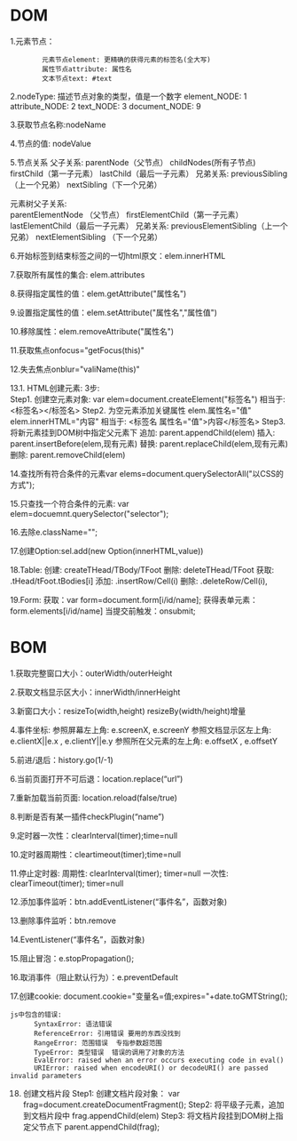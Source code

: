 
# DOM

1.元素节点：

            元素节点element: 更精确的获得元素的标签名(全大写)
            属性节点attribute: 属性名
       	    文本节点text: #text

2.nodeType: 描述节点对象的类型，值是一个数字
			element_NODE: 1
        	attribute_NODE: 2
       	    text_NODE: 3
			document_NODE: 9

3.获取节点名称:nodeName

4.节点的值: nodeValue 

5.节点关系
父子关系: 
parentNode（父节点） 
childNodes(所有子节点)
firstChild（第一子元素）
lastChild（最后一子元素）
兄弟关系: 
previousSibling（上一个兄弟）
nextSibling（下一个兄弟）

元素树父子关系:   
parentElementNode （父节点）
firstElementChild（第一子元素）
lastElementChild（最后一子元素）
兄弟关系:   previousElementSibling（上一个兄弟）
nextElementSibling （下一个兄弟）

6.开始标签到结束标签之间的一切html原文：elem.innerHTML 

7.获取所有属性的集合: elem.attributes

8.获得指定属性的值：elem.getAttribute("属性名") 

9.设置指定属性的值：elem.setAttribute("属性名","属性值") 

10.移除属性：elem.removeAttribute("属性名") 

11.获取焦点onfocus="getFocus(this)" 

12.失去焦点onblur="valiName(this)"

13.1. HTML创建元素: 3步:   
      Step1. 创建空元素对象:
	var elem=document.createElement("标签名")
        相当于: <标签名></标签名>
      Step2. 为空元素添加关键属性
        elem.属性名="值"
        elem.innerHTML="内容"
        相当于: <标签名 属性名="值">内容</标签名>
      Step3. 将新元素挂到DOM树中指定父元素下
        追加: parent.appendChild(elem)
        插入: parent.insertBefore(elem,现有元素)
        替换: parent.replaceChild(elem,现有元素)
删除: parent.removeChild(elem)

14.查找所有符合条件的元素var elems=document.querySelectorAll("以CSS的方式");

15.只查找一个符合条件的元素: var elem=docuemnt.querySelector("selector");

16.去除e.className="";

17.创建Option:sel.add(new Option(innerHTML,value))

18.Table:
     创建: createTHead/TBody/TFoot 
     删除: deleteTHead/TFoot
     获取: .tHead/tFoot.tBodies[i]
     添加: .insertRow/Cell(i)
     删除: .deleteRow/Cell(i),

19.Form:
获取：var form=document.form[i/id/name];
获得表单元素：form.elements[i/id/name]
当提交前触发：onsubmit;

# BOM
1.获取完整窗口大小：outerWidth/outerHeight

2.获取文档显示区大小：innerWidth/innerHeight

3.新窗口大小：resizeTo(width,height)
resizeBy(width/height)增量

4.事件坐标: 
      参照屏幕左上角: e.screenX, e.screenY
      参照文档显示区左上角: e.clientX||e.x , e.clientY||e.y
      参照所在父元素的左上角: e.offsetX , e.offsetY

5.前进/退后：history.go(1/-1)

6.当前页面打开不可后退：location.replace(“url”)

7.重新加载当前页面: location.reload(false/true)

8.判断是否有某一插件checkPlugin(“name”)

9.定时器一次性：clearInterval(timer);time=null

10.定时器周期性：cleartimeout(timer);time=null

11.停止定时器:
      周期性: clearInterval(timer);  timer=null
      一次性: clearTimeout(timer);  timer=null

12.添加事件监听：btn.addEventListener(“事件名”，函数对象)

13.删除事件监听：btn.remove

14.EventListener(“事件名”，函数对象)

15.阻止冒泡：e.stopPropagation();

16.取消事件（阻止默认行为）：e.preventDefault

17.创建cookie: document.cookie="变量名=值;expires="+date.toGMTString();


```
js中包含的错误: 
      SyntaxError: 语法错误
      ReferenceError: 引用错误 要用的东西没找到
      RangeError: 范围错误  专指参数超范围
      TypeError: 类型错误  错误的调用了对象的方法
      EvalError: raised when an error occurs executing code in eval()
      URIError: raised when encodeURI() or decodeURI() are passed invalid parameters
```

18. 创建文档片段
Step1: 创建文档片段对象：
	   var frag=document.createDocumentFragment();
          Step2: 将平级子元素，追加到文档片段中
	   frag.appendChild(elem)
          Step3: 将文档片段挂到DOM树上指定父节点下
           parent.appendChild(frag);

